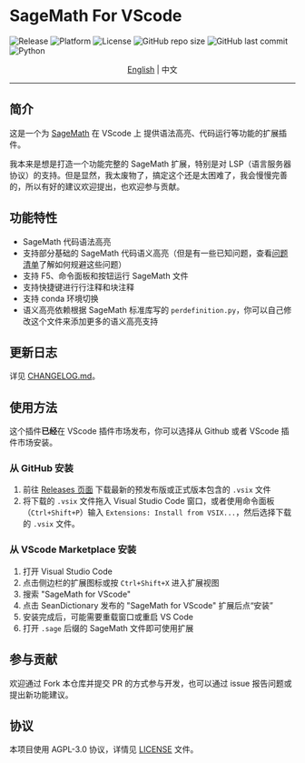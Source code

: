 # SageMath For VScode

![Release](https://img.shields.io/github/v/release/SeanDictionary/SageMath-for-VScode) ![Platform](https://img.shields.io/badge/platform-Linux-green) ![License](https://img.shields.io/github/license/SeanDictionary/SageMath-for-VScode) ![GitHub repo size](https://img.shields.io/github/repo-size/SeanDictionary/SageMath-for-VScode) ![GitHub last commit](https://img.shields.io/github/last-commit/SeanDictionary/SageMath-for-VScode) ![Python](https://img.shields.io/badge/python-3.8%2B-blue)

<div align="center"><a href="../README.md">English</a> | 中文</div>

---

## 简介

这是一个为 [SageMath](https://www.sagemath.org/) 在 VScode 上 提供语法高亮、代码运行等功能的扩展插件。

我本来是想是打造一个功能完整的 SageMath 扩展，特别是对 LSP（语言服务器协议）的支持。但是显然，我太废物了，搞定这个还是太困难了，我会慢慢完善的，所以有好的建议欢迎提出，也欢迎参与贡献。

## 功能特性

-   SageMath 代码语法高亮
-   支持部分基础的 SageMath 代码语义高亮（但是有一些已知问题，查看[问题清单](./SemanticHighlighting-zh-CN.md)了解如何规避这些问题）
-   支持 F5、命令面板和按钮运行 SageMath 文件
-   支持快捷键进行行注释和块注释
-   支持 conda 环境切换
-   语义高亮依赖根据 SageMath 标准库写的 `perdefinition.py`，你可以自己修改这个文件来添加更多的语义高亮支持

## 更新日志

详见 [CHANGELOG.md](../CHANGELOG.md)。

## 使用方法

这个插件**已经**在 VScode 插件市场发布，你可以选择从 Github 或者 VScode 插件市场安装。

### 从 GitHub 安装

1. 前往 [Releases 页面](https://github.com/SeanDictionary/SageMath-for-VScode/releases) 下载最新的预发布版或正式版本包含的 `.vsix` 文件
2. 将下载的 `.vsix` 文件拖入 Visual Studio Code 窗口，或者使用命令面板（`Ctrl+Shift+P`）输入 `Extensions: Install from VSIX...`，然后选择下载的 `.vsix` 文件。

### 从 VScode Marketplace 安装

1. 打开 Visual Studio Code
2. 点击侧边栏的扩展图标或按 `Ctrl+Shift+X` 进入扩展视图
3. 搜索 "SageMath for VScode"
4. 点击 SeanDictionary 发布的 "SageMath for VScode" 扩展后点“安装”
5. 安装完成后，可能需要重载窗口或重启 VS Code
6. 打开 `.sage` 后缀的 SageMath 文件即可使用扩展

## 参与贡献

欢迎通过 Fork 本仓库并提交 PR 的方式参与开发，也可以通过 issue 报告问题或提出新功能建议。

## 协议

本项目使用 AGPL-3.0 协议，详情见 [LICENSE](../LICENSE) 文件。
